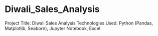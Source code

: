 # Diwali_Sales_Analysis
Project Title: Diwali Sales Analysis
Technologies Used: Python (Pandas, Matplotlib, Seaborn), Jupyter Notebook, Excel 
